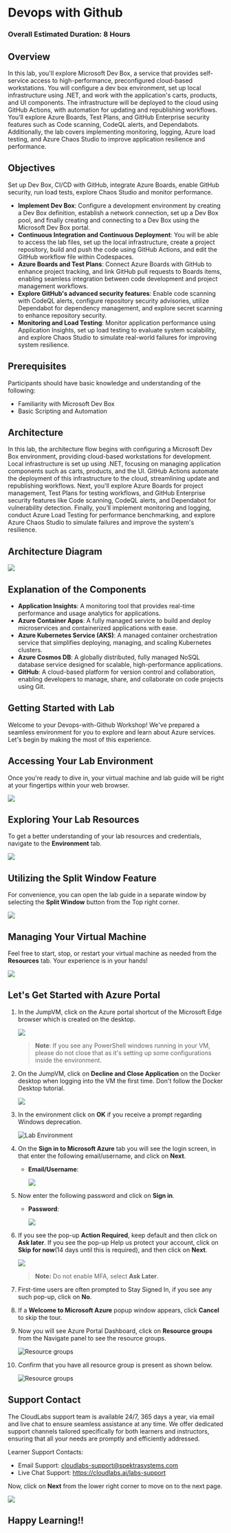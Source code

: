 # Devops with Github 

### Overall Estimated Duration: 8 Hours

## Overview

In this lab, you'll explore Microsoft Dev Box, a service that provides self-service access to high-performance, preconfigured cloud-based workstations. You will configure a dev box environment, set up local infrastructure using .NET, and work with the application's carts, products, and UI components. The infrastructure will be deployed to the cloud using GitHub Actions, with automation for updating and republishing workflows. You’ll explore Azure Boards, Test Plans, and GitHub Enterprise security features such as Code scanning, CodeQL alerts, and Dependabots. Additionally, the lab covers implementing monitoring, logging, Azure load testing, and Azure Chaos Studio to improve application resilience and performance.

## Objectives

Set up Dev Box, CI/CD with GitHub, integrate Azure Boards, enable GitHub security, run load tests, explore Chaos Studio and monitor performance.

- **Implement Dev Box**: Configure a development environment by creating a Dev Box definition, establish a network connection, set up a Dev Box pool, and finally creating and connecting to a Dev Box using the Microsoft Dev Box portal.
- **Continuous Integration and Continuous Deployment**: You will be able to access the lab files, set up the local infrastructure, create a project repository, build and push the code using GitHub Actions, and edit the GitHub workflow file within Codespaces.
- **Azure Boards and Test Plans**: Connect Azure Boards with GitHub to enhance project tracking, and link GitHub pull requests to Boards items, enabling seamless integration between code development and project management workflows.
- **Explore GitHub's advanced security features**: Enable code scanning with CodeQL alerts, configure repository security advisories, utilize Dependabot for dependency management, and explore secret scanning to enhance repository security.
- **Monitoring and Load Testing**: Monitor application performance using Application Insights, set up load testing to evaluate system scalability, and explore Chaos Studio to simulate real-world failures for improving system resilience.

## Prerequisites

Participants should have basic knowledge and understanding of the following:

- Familiarity with Microsoft Dev Box
- Basic Scripting and Automation

## Architecture

In this lab, the architecture flow begins with configuring a Microsoft Dev Box environment, providing cloud-based workstations for development. Local infrastructure is set up using .NET, focusing on managing application components such as carts, products, and the UI. GitHub Actions automate the deployment of this infrastructure to the cloud, streamlining update and republishing workflows. Next, you'll explore Azure Boards for project management, Test Plans for testing workflows, and GitHub Enterprise security features like Code scanning, CodeQL alerts, and Dependabot for vulnerability detection. Finally, you’ll implement monitoring and logging, conduct Azure Load Testing for performance benchmarking, and explore Azure Chaos Studio to simulate failures and improve the system's resilience.

## Architecture Diagram

   ![](media/architecturediagram11-1.jpg)

## Explanation of the Components

- **Application Insights**: A monitoring tool that provides real-time performance and usage analytics for applications.
- **Azure Container Apps**: A fully managed service to build and deploy microservices and containerized applications with ease.
- **Azure Kubernetes Service (AKS)**: A managed container orchestration service that simplifies deploying, managing, and scaling Kubernetes clusters.
- **Azure Cosmos DB**: A globally distributed, fully managed NoSQL database service designed for scalable, high-performance applications.
- **GitHub**: A cloud-based platform for version control and collaboration, enabling developers to manage, share, and collaborate on code projects using Git.

## Getting Started with Lab

Welcome to your Devops-with-Github  Workshop! We've prepared a seamless environment for you to explore and learn about Azure services. Let's begin by making the most of this experience.

## Accessing Your Lab Environment
 
Once you're ready to dive in, your virtual machine and lab guide will be right at your fingertips within your web browser.

   ![](media/dev(2).png)

## Exploring Your Lab Resources
 
To get a better understanding of your lab resources and credentials, navigate to the **Environment** tab.
 
   ![](media/env.png)

## Utilizing the Split Window Feature
 
For convenience, you can open the lab guide in a separate window by selecting the **Split Window** button from the Top right corner.
 
   ![](media/spl.png)

## Managing Your Virtual Machine
 
Feel free to start, stop, or restart your virtual machine as needed from the **Resources** tab. Your experience is in your hands!

   ![](media/res.png)

## Let's Get Started with Azure Portal

1. In the JumpVM, click on the Azure portal shortcut of the Microsoft Edge browser which is created on the desktop.

      ![](media/dev(1).png)

   > **Note**: If you see any PowerShell windows running in your VM, please do not close that as it's setting up some configurations inside the environment.

1. On the JumpVM, click on **Decline and Close Application** on the Docker desktop when logging into the VM the first time. Don't follow the Docker Desktop tutorial.

      ![](media/docker.png)

1. In the environment click on **OK** if you receive a prompt regarding Windows deprecation.

     ![](media/imgdepre.png "Lab Environment")

1. On the **Sign in to Microsoft Azure** tab you will see the login screen, in that enter the following email/username, and click on **Next**.

   - **Email/Username**: <inject key="AzureAdUserEmail"></inject>

        ![](media/sc900-image-1.png)

1. Now enter the following password and click on **Sign in**.

   - **Password**: <inject key="AzureAdUserPassword"></inject>

       ![](media/sc900-image-2.png)

1. If you see the pop-up **Action Required**, keep default and then click on **Ask later**. If you see the pop-up Help us protect your account, click on **Skip for now**(14 days until this is required), and then click on **Next**.
   
     ![](media/asklater.png)

    >**Note:** Do not enable MFA, select **Ask Later**.

1. First-time users are often prompted to Stay Signed In, if you see any such pop-up, click on **No**.

1. If a **Welcome to Microsoft Azure** popup window appears, click **Cancel** to skip the tour.

1. Now you will see Azure Portal Dashboard, click on **Resource groups** from the Navigate panel to see the resource groups.

   ![](media/select-rg.png "Resource groups")

1. Confirm that you have all resource group is present as shown below.

   ![](media/rgdn-new.png "Resource groups")

## Support Contact

The CloudLabs support team is available 24/7, 365 days a year, via email and live chat to ensure seamless assistance at any time. We offer dedicated support channels tailored specifically for both learners and instructors, ensuring that all your needs are promptly and efficiently addressed.

Learner Support Contacts:

   - Email Support: cloudlabs-support@spektrasystems.com
   - Live Chat Support: https://cloudlabs.ai/labs-support
     
Now, click on **Next** from the lower right corner to move on to the next page.

   ![](media/num.png)

## Happy Learning!!
